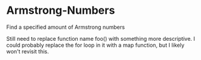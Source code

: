 # Armstrong-Numbers
Find a specified amount of Armstrong numbers

Still need to replace function name foo() with something more descriptive.  I could probably replace the for loop in it with a map function, but I likely won't revisit this.
